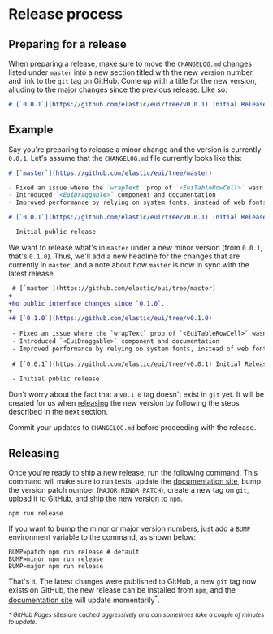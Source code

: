 # Release process

## Preparing for a release

When preparing a release, make sure to move the [`CHANGELOG.md`](CHANGELOG.md) changes listed under `master` into a new section titled with the new version number, and link to the `git` tag on GitHub. Come up with a title for the new version, alluding to the major changes since the previous release. Like so:

```markdown
# [`0.0.1`](https://github.com/elastic/eui/tree/v0.0.1) Initial Release
```

## Example

Say you're preparing to release a minor change and the version is currently `0.0.1`. Let's assume that the `CHANGELOG.md` file currently looks like this:

```markdown
# [`master`](https://github.com/elastic/eui/tree/master)

- Fixed an issue where the `wrapText` prop of `<EuiTableRowCell>` wasn't working
- Introduced `<EuiDraggable>` component and documentation
- Improved performance by relying on system fonts, instead of web fonts

# [`0.0.1`](https://github.com/elastic/eui/tree/v0.0.1) Initial Release

- Initial public release
```

We want to release what's in `master` under a new minor version (from `0.0.1`, that's `0.1.0`). Thus, we'll add a new headline for the changes that are currently in `master`, and a note about how `master` is now in sync with the latest release.

```diff
 # [`master`](https://github.com/elastic/eui/tree/master)
+
+No public interface changes since `0.1.0`.
+
+# [`0.1.0`](https://github.com/elastic/eui/tree/v0.1.0)
 
 - Fixed an issue where the `wrapText` prop of `<EuiTableRowCell>` wasn't working
 - Introduced `<EuiDraggable>` component and documentation
 - Improved performance by relying on system fonts, instead of web fonts
 
 # [`0.0.1`](https://github.com/elastic/eui/tree/v0.0.1) Initial Release
 
 - Initial public release
```

Don't worry about the fact that a `v0.1.0` tag doesn't exist in `git` yet. It will be created for us when [releasing](#releasing) the new version by following the steps described in the next section.

Commit your updates to `CHANGELOG.md` before proceeding with the release.

## Releasing

Once you're ready to ship a new release, run the following command. This command will make sure to run tests, update the [documentation site][docs], bump the version patch number (`MAJOR.MINOR.PATCH`), create a new tag on `git`, upload it to GitHub, and ship the new version to `npm`.

```shell
npm run release
```

If you want to bump the minor or major version numbers, just add a `BUMP` environment variable to the command, as shown below:

```shell
BUMP=patch npm run release # default
BUMP=minor npm run release
BUMP=major npm run release
```

That's it. The latest changes were published to GitHub, a new `git` tag now exists on GitHub, the new release can be installed from `npm`, and the [documentation site][docs] will update momentarily<sup>\*</sup>.

<sup>_\* GitHub Pages sites are cached aggressively and can sometimes take a couple of minutes to update._</sup>

[docs]: https://elastic.github.io/eui/
